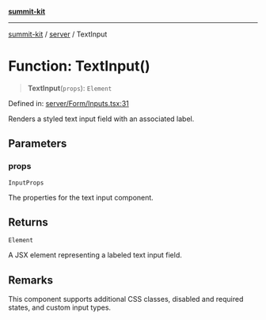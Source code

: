 [**summit-kit**](../../README.md)

***

[summit-kit](../../modules.md) / [server](../README.md) / TextInput

# Function: TextInput()

> **TextInput**(`props`): `Element`

Defined in: [server/Form/Inputs.tsx:31](https://github.com/andrewgremlich/summit-kit/blob/1ec5a7906d21614d7daffeb0dce4c10e19b10d65/src/react/server/Form/Inputs.tsx#L31)

Renders a styled text input field with an associated label.

## Parameters

### props

`InputProps`

The properties for the text input component.

## Returns

`Element`

A JSX element representing a labeled text input field.

## Remarks

This component supports additional CSS classes, disabled and required states, and custom input types.
